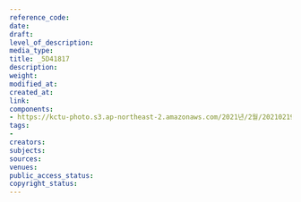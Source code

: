 ```yaml
---
reference_code: 
date: 
draft: 
level_of_description: 
media_type: 
title: _5D41817
description: 
weight: 
modified_at: 
created_at: 
link: 
components:
- https://kctu-photo.s3.ap-northeast-2.amazonaws.com/2021년/2월/20210219_백기완+선생+발인.영결식.하관/송승현/_5D41817.jpg
tags:
- 
creators: 
subjects: 
sources: 
venues: 
public_access_status: 
copyright_status: 
---
```

